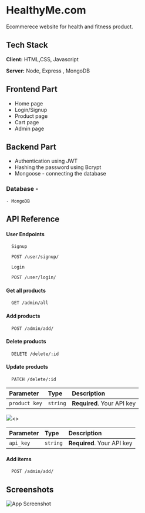 
# HealthyMe.com 

Ecommerece website for health and fitness product.

## Tech Stack

**Client:** HTML,CSS, Javascript

**Server:** Node, Express , MongoDB


## Frontend Part

- Home page
- Login/Signup
- Product page
- Cart page
- Admin page

## Backend Part
- Authentication using JWT
- Hashing the password using Bcrypt
- Mongoose - connecting the database
### Database - 
    - MongoDB

## API Reference

#### User Endpoints

```http
  Signup

  POST /user/signup/
```
```http
  Login

  POST /user/login/
```
#### Get all products

```http
  GET /admin/all
```

#### Add products

```http
  POST /admin/add/
```
#### Delete products

```http
  DELETE /delete/:id
```
#### Update products

```http
  PATCH /delete/:id
```

| Parameter | Type     | Description                |
| :-------- | :------- | :------------------------- |
| `product key` | `string` | **Required**. Your API key |


<img src="https://drive.google.com/drive/u/0/folders/1gX0j3daq5JcUGqf4j5MxxtsT_Snz7rU3"><>





| Parameter | Type     | Description                |
| :-------- | :------- | :------------------------- |
| `api_key` | `string` | **Required**. Your API key |

#### Add items

```http
  POST /admin/add/
```



## Screenshots

![App Screenshot](https://via.placeholder.com/468x300?text=App+Screenshot+Here)

